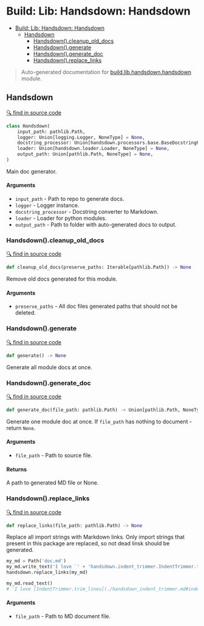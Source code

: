 # Build: Lib: Handsdown: Handsdown

- [Build: Lib: Handsdown: Handsdown](#build-lib-handsdown-handsdown)
  - [Handsdown](#handsdown)
    - [Handsdown().cleanup_old_docs](#handsdowncleanup_old_docs)
    - [Handsdown().generate](#handsdowngenerate)
    - [Handsdown().generate_doc](#handsdowngenerate_doc)
    - [Handsdown().replace_links](#handsdownreplace_links)

> Auto-generated documentation for [build.lib.handsdown.handsdown](../build/lib/handsdown/handsdown.py) module.

## Handsdown

[🔍 find in source code](../build/lib/handsdown/handsdown.py#L13)

```python
class Handsdown(
    input_path: pathlib.Path,
    logger: Union[logging.Logger, NoneType] = None,
    docstring_processor: Union[handsdown.processors.base.BaseDocstringProcessor, NoneType] = None,
    loader: Union[handsdown.loader.Loader, NoneType] = None,
    output_path: Union[pathlib.Path, NoneType] = None,
)
```
Main doc generator.

#### Arguments

- `input_path` - Path to repo to generate docs.
- `logger` - Logger instance.
- `docstring_processor` - Docstring converter to Markdown.
- `loader` - Loader for python modules.
- `output_path` - Path to folder with auto-generated docs to output.

### Handsdown().cleanup_old_docs

[🔍 find in source code](../build/lib/handsdown/handsdown.py#L69)

```python
def cleanup_old_docs(preserve_paths: Iterable[pathlib.Path]) -> None
```
Remove old docs generated for this module.

#### Arguments

- `preserve_paths` - All doc files generated paths that should not be deleted.

### Handsdown().generate

[🔍 find in source code](../build/lib/handsdown/handsdown.py#L160)

```python
def generate() -> None
```
Generate all module docs at once.

### Handsdown().generate_doc

[🔍 find in source code](../build/lib/handsdown/handsdown.py#L109)

```python
def generate_doc(file_path: pathlib.Path) -> Union[pathlib.Path, NoneType]
```
Generate one module doc at once. If `file_path` has nothing to document - return `None`.

#### Arguments

- `file_path` - Path to source file.

#### Returns

A path to generated MD file or None.

### Handsdown().replace_links

[🔍 find in source code](../build/lib/handsdown/handsdown.py#L208)

```python
def replace_links(file_path: pathlib.Path) -> None
```
Replace all import strings with Markdown links. Only import strings that present in this
package are replaced, so not dead linsk should be generated.

```python
my_md = Path('doc.md')
my_md.write_text('I love `' + 'handsdown.indent_trimmer.IndentTrimmer.trim_lines` function!')
handsdown.replace_links(my_md)

my_md.read_text()
# 'I love [IndentTrimmer.trim_lines](./handsdown_indent_trimmer.md#indenttrimmertrim_lines) function!'
```

#### Arguments

- `file_path` - Path to MD document file.
